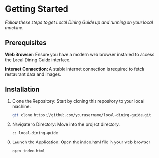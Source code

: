 # Getting Started


*Follow these steps to get Local Dining Guide up and running on your local machine.*

## Prerequisites

**Web Browser:** Ensure you have a modern web browser installed to access the Local Dining
Guide interface.

**Internet Connection:** A stable internet connection is required to fetch restaurant data and
images.


## Installation

1. Clone the Repository: Start by cloning this repository to your local machine.

   ```bash
   git clone https://github.com/yourusername/local-dining-guide.git

3. Navigate to Directory: Move into the project directory.

   `cd local-dining-guide`

4. Launch the Application: Open the index.html file in your web browser

   `open index.html`
